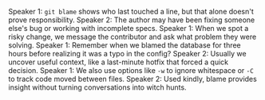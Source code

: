 Speaker 1: `git blame` shows who last touched a line, but that alone doesn't prove responsibility.
Speaker 2: The author may have been fixing someone else's bug or working with incomplete specs.
Speaker 1: When we spot a risky change, we message the contributor and ask what problem they were solving.
Speaker 1: Remember when we blamed the database for three hours before realizing it was a typo in the config?
Speaker 2: Usually we uncover useful context, like a last-minute hotfix that forced a quick decision.
Speaker 1: We also use options like `-w` to ignore whitespace or `-C` to track code moved between files.
Speaker 2: Used kindly, blame provides insight without turning conversations into witch hunts.
